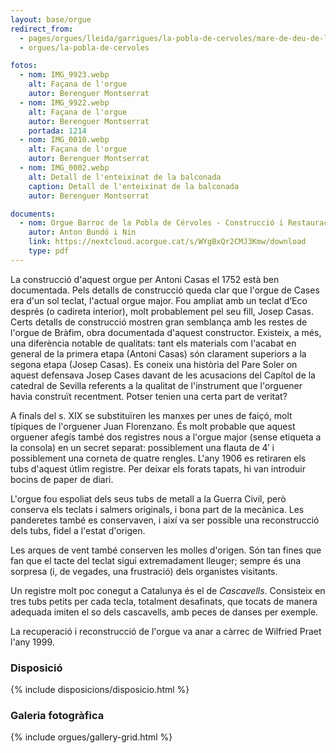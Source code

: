 ```yaml
---
layout: base/orgue
redirect_from:
  - pages/orgues/lleida/garrigues/la-pobla-de-cervoles/mare-de-deu-de-la-jonquera
  - orgues/la-pobla-de-cervoles

fotos:
  - nom: IMG_9923.webp
    alt: Façana de l'orgue
    autor: Berenguer Montserrat
  - nom: IMG_9922.webp
    alt: Façana de l'orgue
    autor: Berenguer Montserrat
    portada: 1214
  - nom: IMG_0010.webp
    alt: Façana de l'orgue
    autor: Berenguer Montserrat
  - nom: IMG_0002.webp
    alt: Detall de l'enteixinat de la balconada
    caption: Detall de l'enteixinat de la balconada
    autor: Berenguer Montserrat

documents:
  - nom: Orgue Barroc de la Pobla de Cérvoles - Construcció i Restauració 
    autor: Anton Bundó i Nin
    link: https://nextcloud.acorgue.cat/s/WYgBxQr2CMJ3Kmw/download
    type: pdf
---
```


La construcció d'aquest orgue per Antoni Casas el 1752 està ben documentada. Pels detalls de construcció queda clar 
que l'orgue de Cases era d'un sol teclat, l'actual orgue major. Fou ampliat amb un teclat d’Eco després (o cadireta interior), molt probablement
pel seu fill, Josep Casas. Certs detalls de construcció mostren gran semblança amb les restes de l'orgue de Bràfim, obra documentada d'aquest constructor.
Existeix, a més, una diferència notable de qualitats: tant els materials com l'acabat en general de la primera etapa (Antoni Casas) 
són clarament superiors a la segona etapa (Josep Casas). Es coneix una història del Pare Soler on aquest defensava Josep Cases davant 
de les acusacions del Capítol de la catedral de Sevilla referents a la qualitat de l'instrument que l'orguener havia
construït recentment. Potser tenien una certa part de veritat?

A finals del s. XIX se substituïren les manxes per unes de faiçó, molt típiques de l'orguener Juan Florenzano. És molt probable
que aquest orguener afegís també dos registres nous a l'orgue major (sense etiqueta a la consola) en un secret separat: possiblement
una flauta de 4′ i possiblement una corneta de quatre rengles. L'any 1906 es retiraren els tubs d'aquest útlim registre. 
Per deixar els forats tapats, hi van introduir bocins de paper de diari. 

L'orgue fou espoliat dels seus tubs de metall a la Guerra Civil, però conserva els teclats i salmers originals, i bona part de la mecànica.
Les panderetes també es conservaven, i així va ser possible una reconstrucció dels tubs, fidel a l'estat d'origen.

Les arques de vent també conserven les molles d'origen. Són tan fines que fan que el tacte del teclat sigui extremadament lleuger; 
sempre és una sorpresa (i, de vegades, una frustració) dels organistes visitants. 

Un registre molt poc conegut a Catalunya és el de _Cascavells_. Consisteix en tres tubs petits per cada tecla, 
totalment desafinats, que tocats de manera adequada imiten el so dels cascavells, amb peces de danses per exemple.

La recuperació i reconstrucció de l'orgue va anar a càrrec de Wilfried Praet l'any 1999. 

### Disposició

{% include disposicions/disposicio.html %}

### Galeria fotogràfica

{% include orgues/gallery-grid.html %}
